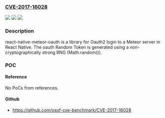 ### [CVE-2017-16028](https://cve.mitre.org/cgi-bin/cvename.cgi?name=CVE-2017-16028)
![](https://img.shields.io/static/v1?label=Product&message=react-native-meteor-oauth%20node%20module&color=blue)
![](https://img.shields.io/static/v1?label=Version&message=n%2Fa&color=blue)
![](https://img.shields.io/static/v1?label=Vulnerability&message=Use%20of%20Insufficiently%20Random%20Values%20(CWE-330)&color=brighgreen)

### Description

react-native-meteor-oauth is a library for Oauth2 login to a Meteor server in React Native. The oauth Random Token is generated using a non-cryptographically strong RNG (Math.random()).

### POC

#### Reference
No PoCs from references.

#### Github
- https://github.com/ossf-cve-benchmark/CVE-2017-16028

